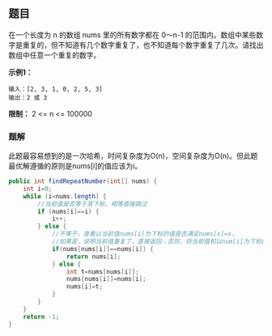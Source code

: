 ## 题目

在一个长度为 n 的数组 nums 里的所有数字都在 0～n-1 的范围内。数组中某些数字是重复的，但不知道有几个数字重复了，也不知道每个数字重复了几次。请找出数组中任意一个重复的数字。

**示例1：**
```
输入：[2, 3, 1, 0, 2, 5, 3]
输出：2 或 3 
```

**限制：** 2 <= n <= 100000

### 题解

此题最容易想到的是一次哈希，时间复杂度为O(n)，空间复杂度为O(n)。但此题最优解遵循的原则是nums[i]的值应该为i。

```java
public int findRepeatNumber(int[] nums) {
    int i=0;
    while (i<nums.length) {
        //当前值是否等于其下标，相等直接跳过
        if (nums[i]==i) {
            i++;
        } else { 
            //不等于，查看以当前值nums[i]为下标的值是否满足nums[x]=x，
            //如果是，说明当前值重复了，直接返回；否则，将当前值和以num[i]为下标的值进行交换
            if(nums[nums[i]]==nums[i]) {
                return nums[i];
            } else {
                int t=nums[nums[i]];
                nums[nums[i]]=nums[i];
                nums[i]=t;
            }
        }
    }
    return -1;
}
```

